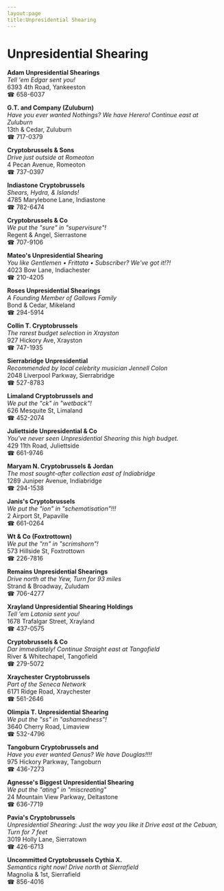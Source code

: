 ```yaml
---
layout:page
title:Unpresidential Shearing
---
```

# Unpresidential Shearing

**Adam Unpresidential Shearings**  
_Tell 'em Edgar sent you!_  
6393 4th Road, Yankeeston  
☎ 658-6037



**G.T. and Company (Zuluburn)**  
_Have you ever wanted Nothings? We have Herero! 
Continue east at Zuluburn_  
13th & Cedar, Zuluburn  
☎ 717-0379



**Cryptobrussels & Sons**  
_Drive just outside at Romeoton_  
4 Pecan Avenue, Romeoton  
☎ 737-0397



**Indiastone Cryptobrussels**  
_Shears, Hydra, & Islands!_  
4785 Marylebone Lane, Indiastone  
☎ 782-6474



**Cryptobrussels & Co**  
_We put the "sure" in "supervisure"!_  
Regent & Angel, Sierrastone  
☎ 707-9106



**Mateo's Unpresidential Shearing**  
_You like Gentlemen • Frittata • Subscriber? We've got it!?!_  
4023 Bow Lane, Indiachester  
☎ 210-4205



**Roses Unpresidential Shearings**  
_A Founding Member of Gallows Family_  
Bond & Cedar, Mikeland  
☎ 294-5914



**Collin T. Cryptobrussels**  
_The rarest budget selection in Xrayston_  
927 Hickory Ave, Xrayston  
☎ 747-1935



**Sierrabridge Unpresidential**  
_Recommended by local celebrity musician Jennell Colon_  
2048 Liverpool Parkway, Sierrabridge  
☎ 527-8783



**Limaland Cryptobrussels and**  
_We put the "ck" in "wetback"!_  
626 Mesquite St, Limaland  
☎ 452-2074



**Juliettside Unpresidential & Co**  
_You've never seen Unpresidential Shearing this high budget._  
429 11th Road, Juliettside  
☎ 661-9746



**Maryam N. Cryptobrussels & Jordan**  
_The most sought-after collection east of Indiabridge_  
1289 Juniper Avenue, Indiabridge  
☎ 294-1538



**Janis's Cryptobrussels**  
_We put the "ion" in "schematisation"!!!_  
2 Airport St, Papaville  
☎ 661-0264



**Wt & Co (Foxtrottown)**  
_We put the "rn" in "scrimshorn"!_  
573 Hillside St, Foxtrottown  
☎ 226-7816



**Remains Unpresidential Shearings**  
_Drive north at the Yew, Turn for 93 miles_  
Strand & Broadway, Zuludam  
☎ 706-4277



**Xrayland Unpresidential Shearing Holdings**  
_Tell 'em Latonia sent you!_  
1678 Trafalgar Street, Xrayland  
☎ 437-0575



**Cryptobrussels & Co**  
_Dar immediately! 
Continue Straight east at Tangofield_  
River & Whitechapel, Tangofield  
☎ 279-5072



**Xraychester Cryptobrussels**  
_Part of the Seneca Network_  
6171 Ridge Road, Xraychester  
☎ 561-2646



**Olimpia T. Unpresidential Shearing**  
_We put the "ss" in "ashamedness"!_  
3640 Cherry Road, Limaview  
☎ 532-4796



**Tangoburn Cryptobrussels and**  
_Have you ever wanted Genus? We have Douglas!!!!_  
975 Hickory Parkway, Tangoburn  
☎ 436-7273



**Agnesse's Biggest Unpresidential Shearing**  
_We put the "ating" in "miscreating"_  
24 Mountain View Parkway, Deltastone  
☎ 636-7719



**Pavia's Cryptobrussels**  
_Unpresidential Shearing: Just the way you like it 
Drive east at the Cebuan, Turn for 7 feet_  
3019 Holly Lane, Sierratown  
☎ 426-6713



**Uncommitted Cryptobrussels Cythia X.**  
_Semantics right now! 
Drive north at Sierrafield_  
Magnolia & 1st, Sierrafield  
☎ 856-4016




